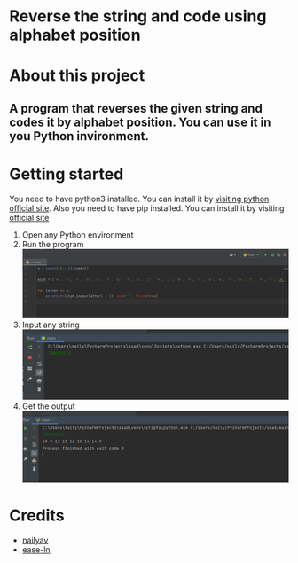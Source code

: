 # Reverse the string and code using alphabet position
# About this project
## A program that reverses the given string and codes it by alphabet position. You can use it in you Python invironment.

# Getting started
You need to have python3 installed. You can install it by [visiting python official site][1]. Also you need to have pip installed. You can install it by visiting [official site][2]
1. Open any Python environment
2. Run the program
![image](https://github.com/nailyav/ssad/blob/main/screenshots/run.png)
3. Input any string
![image](https://github.com/nailyav/ssad/blob/main/screenshots/input.png)
4. Get the output
![image](https://github.com/nailyav/ssad/blob/main/screenshots/output.png)

# Credits
* [nailyav][3]
* [ease-ln][4]

[1]: https://www.python.org/
[2]: https://pip.pypa.io/en/stable/installation/
[3]: https://github.com/nailyav
[4]: https://github.com/ease-ln
